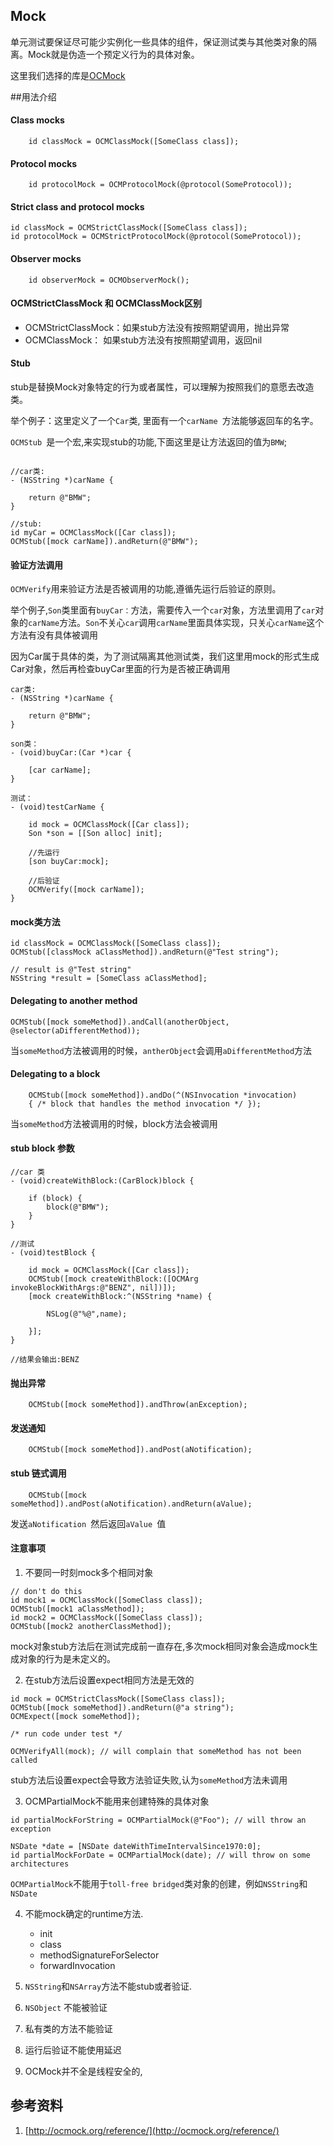 ## Mock

单元测试要保证尽可能少实例化一些具体的组件，保证测试类与其他类对象的隔离。Mock就是伪造一个预定义行为的具体对象。

这里我们选择的库是[OCMock](https://github.com/erikdoe/ocmock)

##用法介绍
#### Class mocks

```
	id classMock = OCMClassMock([SomeClass class]);
```

#### Protocol mocks

```
	id protocolMock = OCMProtocolMock(@protocol(SomeProtocol));
```

#### Strict class and protocol mocks

```
id classMock = OCMStrictClassMock([SomeClass class]);
id protocolMock = OCMStrictProtocolMock(@protocol(SomeProtocol));
```

#### Observer mocks

```
	id observerMock = OCMObserverMock();
```

#### OCMStrictClassMock 和 OCMClassMock区别

+	OCMStrictClassMock：如果stub方法没有按照期望调用，抛出异常
+ 	OCMClassMock： 如果stub方法没有按照期望调用，返回nil


#### Stub

stub是替换Mock对象特定的行为或者属性，可以理解为按照我们的意愿去改造类。

举个例子：这里定义了一个`Car`类, 里面有一个`carName `方法能够返回车的名字。

`OCMStub `是一个宏,来实现stub的功能,下面这里是让方法返回的值为`BMW`;

```

//car类:
- (NSString *)carName {

    return @"BMW";
}

//stub:
id myCar = OCMClassMock([Car class]);
OCMStub([mock carName]).andReturn(@"BMW");
```

#### 验证方法调用

`OCMVerify`用来验证方法是否被调用的功能,遵循先运行后验证的原则。

举个例子,`Son`类里面有`buyCar：`方法，需要传入一个`car`对象，方法里调用了`car`对象的`carName`方法。`Son`不关心`car`调用`carName`里面具体实现，只关心`carName`这个方法有没有具体被调用

因为Car属于具体的类，为了测试隔离其他测试类，我们这里用mock的形式生成Car对象，然后再检查buyCar里面的行为是否被正确调用

```
car类:
- (NSString *)carName {

    return @"BMW";
}

son类：
- (void)buyCar:(Car *)car {
    
    [car carName];
}

测试：
- (void)testCarName {
    
    id mock = OCMClassMock([Car class]);
    Son *son = [[Son alloc] init];
    
    //先运行
    [son buyCar:mock];

    //后验证
    OCMVerify([mock carName]);
}
```

#### mock类方法

```
id classMock = OCMClassMock([SomeClass class]);
OCMStub([classMock aClassMethod]).andReturn(@"Test string");

// result is @"Test string"
NSString *result = [SomeClass aClassMethod];
```

#### Delegating to another method

```
OCMStub([mock someMethod]).andCall(anotherObject, @selector(aDifferentMethod));
```
当`someMethod`方法被调用的时候，`antherObject`会调用`aDifferentMethod`方法

#### Delegating to a block

```
	OCMStub([mock someMethod]).andDo(^(NSInvocation *invocation)
    { /* block that handles the method invocation */ });
```
当`someMethod`方法被调用的时候，block方法会被调用

#### stub block 参数

```
//car 类
- (void)createWithBlock:(CarBlock)block {
    
    if (block) {
        block(@"BMW");
    }
}

//测试
- (void)testBlock {
    
    id mock = OCMClassMock([Car class]);
    OCMStub([mock createWithBlock:([OCMArg invokeBlockWithArgs:@"BENZ", nil])]);
    [mock createWithBlock:^(NSString *name) {
        
        NSLog(@"%@",name);
        
    }];
}

//结果会输出:BENZ
```

#### 抛出异常

```
	OCMStub([mock someMethod]).andThrow(anException);
```

#### 发送通知

```
	OCMStub([mock someMethod]).andPost(aNotification);
```

#### stub 链式调用

```
	OCMStub([mock someMethod]).andPost(aNotification).andReturn(aValue);
```

发送`aNotification `然后返回`aValue `值

#### 注意事项

1. 不要同一时刻mock多个相同对象

```
// don't do this
id mock1 = OCMClassMock([SomeClass class]);
OCMStub([mock1 aClassMethod]);
id mock2 = OCMClassMock([SomeClass class]);
OCMStub([mock2 anotherClassMethod]);
```
mock对象stub方法后在测试完成前一直存在,多次mock相同对象会造成mock生成对象的行为是未定义的。

2. 在stub方法后设置expect相同方法是无效的

```
id mock = OCMStrictClassMock([SomeClass class]);
OCMStub([mock someMethod]).andReturn(@"a string");
OCMExpect([mock someMethod]);

/* run code under test */

OCMVerifyAll(mock); // will complain that someMethod has not been called
```
stub方法后设置expect会导致方法验证失败,认为`someMethod`方法未调用

3. OCMPartialMock不能用来创建特殊的具体对象

```
id partialMockForString = OCMPartialMock(@"Foo"); // will throw an exception

NSDate *date = [NSDate dateWithTimeIntervalSince1970:0];
id partialMockForDate = OCMPartialMock(date); // will throw on some architectures
```

`OCMPartialMock`不能用于`toll-free bridged`类对象的创建，例如`NSString`和`NSDate`

4. 不能mock确定的runtime方法.

	+	init
	+  class
	+  methodSignatureForSelector
	+  forwardInvocation

5. `NSString`和`NSArray`方法不能stub或者验证.

6. `NSObject` 不能被验证

7. 私有类的方法不能验证

8. 运行后验证不能使用延迟

9. OCMock并不全是线程安全的,

## 参考资料
1. [http://ocmock.org/reference/](http://ocmock.org/reference/)
